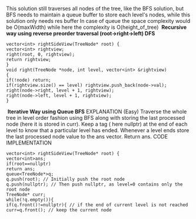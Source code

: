 This solution still traverses all nodes of the tree, like the BFS solution, but BFS needs to maintain a queue buffer to store each level's nodes, while this solution only needs res buffer
In case of queue the space complexity would be O(maxWidth) while here the complexity is O(height_of_tree)
​
**Recursive way using reverse preorder traversal (root->right->left) DFS**
```
vector<int> rightSideView(TreeNode* root) {
vector<int> rightview;
right(root, 0, rightview);
return rightview;
}
void right(TreeNode *node, int level, vector<int> &rightview)
{
if(!node) return;
if(rightview.size() == level) rightview.push_back(node->val);
right(node->right, level + 1, rightview);
right(node->left, level + 1, rightview);
}
```
​
**Iterative Way using Queue BFS**
EXPLANATION (Easy)
​
Traverse the whole tree in level order fashion using BFS along with storing the last processed node (here it is stored in curr).
Keep a tag ( here nullptr) at the end of each level to know that a particular level has ended.
Whenever a level ends store the last processed node value to the ans vector.
Return ans.
CODE IMPLEMENTATION
```
vector<int> rightSideView(TreeNode* root) {
vector<int>ans;
if(root==nullptr)
return ans;
queue<TreeNode*>q;
q.push(root); // Initially push the root node
q.push(nullptr); // Then push nullptr, as level=0 contains only the root node
TreeNode* curr;
while(!q.empty()){
if(q.front()!=nullptr){ // if the end of current level is not reached
curr=q.front(); // keep the current node